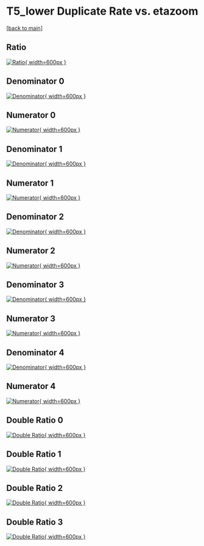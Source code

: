 # T5_lower Duplicate Rate vs. etazoom

[[back to main](./)]



## Ratio

[![Ratio](../mtv/var/T5_lower_duplrate_etazoom.png){ width=600px }](../mtv/var/T5_lower_duplrate_etazoom.pdf)

## Denominator 0

[![Denominator](../mtv/den/T5_lower_duplrate_etazoom_den0.png){ width=600px }](../mtv/den/T5_lower_duplrate_etazoom_den0.pdf)

## Numerator 0

[![Numerator](../mtv/num/T5_lower_duplrate_etazoom_num0.png){ width=600px }](../mtv/num/T5_lower_duplrate_etazoom_num0.pdf)

## Denominator 1

[![Denominator](../mtv/den/T5_lower_duplrate_etazoom_den1.png){ width=600px }](../mtv/den/T5_lower_duplrate_etazoom_den1.pdf)

## Numerator 1

[![Numerator](../mtv/num/T5_lower_duplrate_etazoom_num1.png){ width=600px }](../mtv/num/T5_lower_duplrate_etazoom_num1.pdf)

## Denominator 2

[![Denominator](../mtv/den/T5_lower_duplrate_etazoom_den2.png){ width=600px }](../mtv/den/T5_lower_duplrate_etazoom_den2.pdf)

## Numerator 2

[![Numerator](../mtv/num/T5_lower_duplrate_etazoom_num2.png){ width=600px }](../mtv/num/T5_lower_duplrate_etazoom_num2.pdf)

## Denominator 3

[![Denominator](../mtv/den/T5_lower_duplrate_etazoom_den3.png){ width=600px }](../mtv/den/T5_lower_duplrate_etazoom_den3.pdf)

## Numerator 3

[![Numerator](../mtv/num/T5_lower_duplrate_etazoom_num3.png){ width=600px }](../mtv/num/T5_lower_duplrate_etazoom_num3.pdf)

## Denominator 4

[![Denominator](../mtv/den/T5_lower_duplrate_etazoom_den4.png){ width=600px }](../mtv/den/T5_lower_duplrate_etazoom_den4.pdf)

## Numerator 4

[![Numerator](../mtv/num/T5_lower_duplrate_etazoom_num4.png){ width=600px }](../mtv/num/T5_lower_duplrate_etazoom_num4.pdf)

## Double Ratio 0

[![Double Ratio](../mtv/ratio/T5_lower_duplrate_etazoom_ratio0.png){ width=600px }](../mtv/ratio/T5_lower_duplrate_etazoom_ratio0.pdf)

## Double Ratio 1

[![Double Ratio](../mtv/ratio/T5_lower_duplrate_etazoom_ratio1.png){ width=600px }](../mtv/ratio/T5_lower_duplrate_etazoom_ratio1.pdf)

## Double Ratio 2

[![Double Ratio](../mtv/ratio/T5_lower_duplrate_etazoom_ratio2.png){ width=600px }](../mtv/ratio/T5_lower_duplrate_etazoom_ratio2.pdf)

## Double Ratio 3

[![Double Ratio](../mtv/ratio/T5_lower_duplrate_etazoom_ratio3.png){ width=600px }](../mtv/ratio/T5_lower_duplrate_etazoom_ratio3.pdf)

